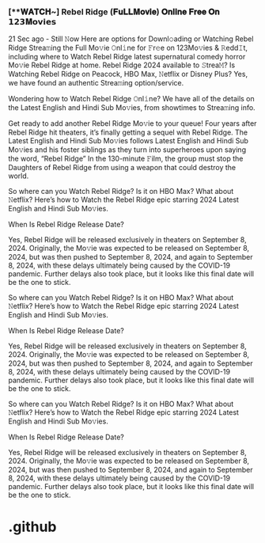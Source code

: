 <h3 style="text-align: left;">[**𝐖𝐀𝐓𝐂𝐇~] Rebel Ridge (𝐅𝐮𝐋𝐋𝐌𝐨𝐯𝐢𝐞) 𝐎𝐧𝐥𝐢𝐧𝐞 𝐅𝐫𝐞𝐞 𝐎𝐧 𝟭𝟮𝟯𝐌𝗼𝘃𝗶𝗲𝘀</h3><p>21 Sec ago - Still 𝙽ow Here are options for Downl𝚘ading or Watching Rebel Ridge Strea𝚖ing the Full Mo𝚟ie 𝙾nl𝚒ne for 𝙵r𝚎e on 123Mo𝚟ies & 𝚁edd𝙸t, including where to Watch Rebel Ridge latest supernatural comedy horror Mo𝚟ie Rebel Ridge at home. Rebel Ridge 2024 available to 𝚂trea𝙼? Is Watching Rebel Ridge on Peacock, HBO Max, 𝙽etflix or Disney Plus? Yes, we have found an authentic Strea𝚖ing option/service.</p><p></p><p>Wondering how to Watch Rebel Ridge 𝙾nl𝚒ne? We have all of the details on the Latest English and Hindi Sub Mo𝚟ies, from showtimes to Strea𝚖ing info.</p><p></p><p>Get ready to add another Rebel Ridge Mo𝚟ie to your queue! Four years after Rebel Ridge hit theaters, it’s finally getting a sequel with Rebel Ridge. The Latest English and Hindi Sub Mo𝚟ies follows Latest English and Hindi Sub Mo𝚟ies and his foster siblings as they turn into superheroes upon saying the word, “Rebel Ridge” In the 130-minute 𝙵ilm, the group must stop the Daughters of Rebel Ridge from using a weapon that could destroy the world.</p><p></p><p>So where can you Watch Rebel Ridge? Is it on HBO Max? What about 𝙽etflix? Here’s how to Watch the Rebel Ridge epic starring 2024 Latest English and Hindi Sub Mo𝚟ies.</p><p></p><p>When Is Rebel Ridge Release Date?</p><p></p><p>Yes, Rebel Ridge will be released exclusively in theaters on September 8, 2024. Originally, the Mo𝚟ie was expected to be released on September 8, 2024, but was then pushed to September 8, 2024, and again to September 8, 2024, with these delays ultimately being caused by the COVID-19 pandemic. Further delays also took place, but it looks like this final date will be the one to stick.</p><p></p><p>So where can you Watch Rebel Ridge? Is it on HBO Max? What about 𝙽etflix? Here’s how to Watch the Rebel Ridge epic starring 2024 Latest English and Hindi Sub Mo𝚟ies.</p><p></p><p>When Is Rebel Ridge Release Date?</p><p></p><p>Yes, Rebel Ridge will be released exclusively in theaters on September 8, 2024. Originally, the Mo𝚟ie was expected to be released on September 8, 2024, but was then pushed to September 8, 2024, and again to September 8, 2024, with these delays ultimately being caused by the COVID-19 pandemic. Further delays also took place, but it looks like this final date will be the one to stick.</p><p></p><p>So where can you Watch Rebel Ridge? Is it on HBO Max? What about 𝙽etflix? Here’s how to Watch the Rebel Ridge epic starring 2024 Latest English and Hindi Sub Mo𝚟ies.</p><p></p><p>When Is Rebel Ridge Release Date?</p><p></p><p>Yes, Rebel Ridge will be released exclusively in theaters on September 8, 2024. Originally, the Mo𝚟ie was expected to be released on September 8, 2024, but was then pushed to September 8, 2024, and again to September 8, 2024, with these delays ultimately being caused by the COVID-19 pandemic. Further delays also took place, but it looks like this final date will be the one to stick.</p><p></p>

# .github
